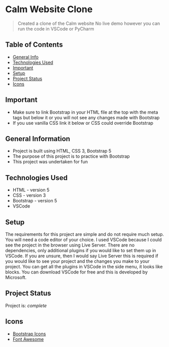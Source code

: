 # Calm Website Clone
> Created a clone of the Calm website
> No live demo however you can run the code in VSCode or PyCharm

## Table of Contents
* [General Info](#general-information)
* [Technologies Used](#technologies-used)
* [Important](#important)
* [Setup](#setup)
* [Project Status](#project-status)
* [Icons](#icons)
<!-- * [License](#license) -->

## Important
- Make sure to link Bootstrap in your HTML file at the top with the meta tags but below it or you will not see any changes made with Bootstrap
- If you use vanilla CSS link it below or CSS could override Bootstrap

## General Information
- Project is built using HTML, CSS 3, Bootstrap 5
- The purpose of this project is to practice with Bootstrap 
- This project was undertaken for fun
<!-- What problem does it (intend to) solve?-->
<!-- You don't have to answer all the questions - just the ones relevant to your project. -->
  
## Technologies Used
- HTML - version 5
- CSS - version 3
- Bootstrap - version 5
- VSCode

## Setup
The requirements for this project are simple and do not require much setup. You will need a code editor of your choice. I used VSCode because I could see the project in the browser using Live Server. There are no dependencies, only additional plugins if you would like to set them up in VSCode. If you are unsure, then I would say Live Server this is required if you would like to see your project and the changes you make to your project. You can get all the plugins in VSCode in the side menu, it looks like blocks. You can download VSCode for free and this is developed by Microsoft.

## Project Status
Project is: _complete_ 

## Icons
- [Bootstrap Icons](https://icons.getbootstrap.com/)
- [Font Awesome](https://fontawesome.com/download)

